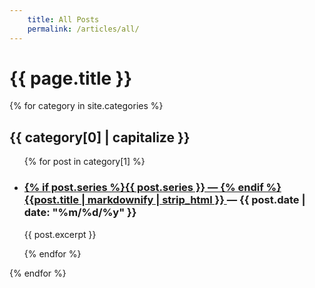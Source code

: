 ```yaml
---
    title: All Posts
    permalink: /articles/all/
---
```


<h1>{{ page.title }}</h1>

<div class="linkList">
  {% for category in site.categories %}
    <h2>{{ category[0] | capitalize }}</h2>
    <ul>
      {% for post in category[1] %}
        <li>
          <h3>
            <a href="{{post.url}}">
              {% if post.series %}{{ post.series }} &mdash; {% endif %} 
              {{post.title | markdownify | strip_html }}
            </a> &mdash;
            {{ post.date | date: "%m/%d/%y" }}
          </h3>
          <p>
            {{ post.excerpt }}
          </p>
        </li>
      {% endfor %}
    </ul>
  {% endfor %}
</div>
